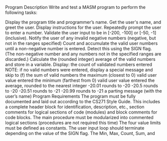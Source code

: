Program Description
Write and test a MASM program to perform the following tasks:

Display the program title and programmer’s name.
Get the user's name, and greet the user.
Display instructions for the user.
Repeatedly prompt the user to enter a number.
Validate the user input to be in [-200, -100] or [-50, -1] (inclusive).
Notify the user of any invalid negative numbers (negative, but not in the ranges specified)
Count and accumulate the valid user numbers until a non-negative number is entered. Detect this using the SIGN flag.
(The non-negative number and any numbers not in the specified ranges are discarded.)
Calculate the (rounded integer) average of the valid numbers and store in a variable.
Display:
the count of validated numbers entered
NOTE: if no valid numbers were entered, display a special message and skip to (f)
the sum of valid numbers
the maximum (closest to 0) valid user value entered
the minimum (farthest from 0) valid user value entered
the average, rounded to the nearest integer
-20.01 rounds to -20
-20.5 rounds to -20
-20.51 rounds to -21
-20.99 rounds to -21
a parting message (with the user’s name)
Program Requirements
The program must be fully documented and laid out according to the CS271 Style Guide. This includes a complete header block for identification, description, etc., section comments for logical sections of code (modules) and block comments for code blocks.
The main procedure must be modularized into commented logical sections (procedures are not required this time)
The four value limits must be defined as constants.
The user input loop should terminate depending on the value of the SIGN flag.
The Min, Max, Count, Sum, and

